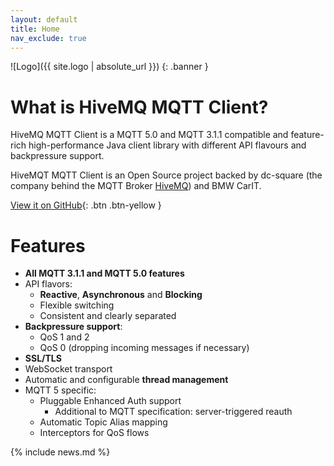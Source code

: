 ```yaml
---
layout: default
title: Home
nav_exclude: true
---
```


![Logo]({{ site.logo | absolute_url }})
{: .banner }


# What is HiveMQ MQTT Client?

HiveMQ MQTT Client is a MQTT 5.0 and MQTT 3.1.1 compatible and feature-rich high-performance Java client library with 
different API flavours and backpressure support.

HiveMQT MQTT Client is an Open Source project backed by dc-square (the company behind the MQTT Broker 
[HiveMQ](https://www.hivemq.com/)) and BMW CarIT.

[View it on GitHub](https://github.com/hivemq/hivemq-mqtt-client){: .btn .btn-yellow }


# Features

- **All MQTT 3.1.1 and MQTT 5.0 features**
- API flavors:
  - **Reactive**, **Asynchronous** and **Blocking**
  - Flexible switching
  - Consistent and clearly separated
- **Backpressure support**:
  - QoS 1 and 2
  - QoS 0 (dropping incoming messages if necessary)
- **SSL/TLS**
- WebSocket transport
- Automatic and configurable **thread management**
- MQTT 5 specific:
  - Pluggable Enhanced Auth support
    - Additional to MQTT specification: server-triggered reauth
  - Automatic Topic Alias mapping
  - Interceptors for QoS flows

{% include news.md %}
